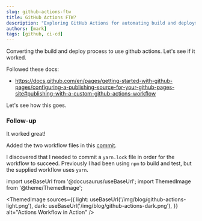 ```yaml
---
slug: github-actions-ftw
title: GitHub Actions FTW?
description: "Exploring GitHub Actions for automating build and deployment workflows. Learn how to set up CI/CD pipelines for static sites using GitHub Actions and GitHub Pages."
authors: [mark]
tags: [github, ci-cd]
---
```


Converting the build and deploy process to use github actions.  Let's see if it worked.

Followed these docs:

* https://docs.github.com/en/pages/getting-started-with-github-pages/configuring-a-publishing-source-for-your-github-pages-site#publishing-with-a-custom-github-actions-workflow

<!-- truncate -->

Let's see how this goes.

### Follow-up

It worked great!

Added the two workflow files in this [commit](https://github.com/markfalk/markfalk.github.io/commit/533f7792c845de6224c9114ddfaf27e8e2967f70#diff-28802fbf11c83a2eee09623fb192785e7ca92a3f40602a517c011b947a1822d3).

I discovered that I needed to commit a `yarn.lock` file in order for the workflow to succeed. Previously I had been using `npm` to build and test, but the supplied workflow uses `yarn`.

import useBaseUrl from '@docusaurus/useBaseUrl';
import ThemedImage from '@theme/ThemedImage';

<ThemedImage
  sources={{
    light: useBaseUrl('/img/blog/github-actions-light.png'),
    dark: useBaseUrl('/img/blog/github-actions-dark.png'),
  }}
  alt="Actions Workflow in Action"
/>
